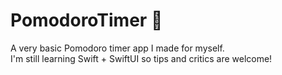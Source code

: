 # PomodoroTimer 🍅

A very basic Pomodoro timer app I made for myself.<br>
I'm still learning Swift + SwiftUI so tips and critics are welcome!
